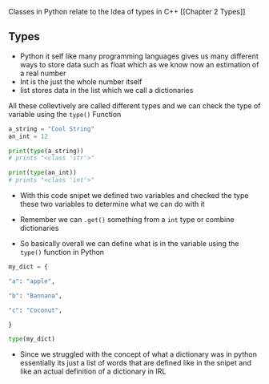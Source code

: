 Classes in Python relate to the Idea of types in C++ [[Chapter 2 Types]] 
## Types 
-  Python it self like many programming languages gives us many different ways to store data such as float which as we know now an estimation of a real number
- Int is the just the whole number itself
- list stores data in the list which we call a dictionaries 

All these collevtively are called different types and we can check the type of variable using the `type()` Function

```Python
a_string = "Cool String"
an_int = 12

print(type(a_string))
# prints "<class 'str'>"

print(type(an_int))
# prints "<class 'int'>"
```

- With this code snipet we defined two variables and checked the type these two variables to determine what we can do with it 
- Remember we can `.get()` something from a `int` type or combine dictionaries 

- So basically overall we can define what is in the variable using the `type()` function in Python 

```Python
my_dict = {

"a": "apple",

"b": "Bannana",

"c": "Coconut",

}

type(my_dict)
```

- Since we struggled with the concept of what a dictionary was in python essentially its just a list of words that are defined like in the snipet and like an actual definition of a dictionary in IRL 